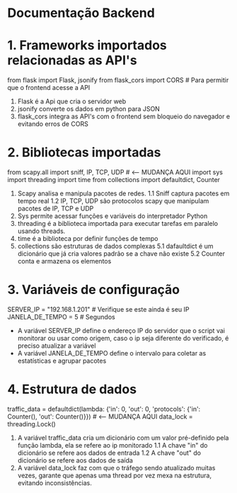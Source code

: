 # Documentação Backend

# 1. Frameworks importados relacionadas as API's

from flask import Flask, jsonify 
from flask_cors import CORS # Para permitir que o frontend acesse a API

1. Flask é a Api que cria o servidor web
2. jsonify converte os dados em python para JSON
3. flask_cors integra as API's com o frontend sem bloqueio do navegador e evitando erros de CORS

# 2. Bibliotecas importadas

from scapy.all import sniff, IP, TCP, UDP # <-- MUDANÇA AQUI
import sys
import threading
import time
from collections import defaultdict, Counter

1. Scapy analisa e manipula pacotes de redes.
   1.1 Sniff captura pacotes em tempo real
   1.2 IP, TCP, UDP são protocolos scapy que manipulam pacotes de IP, TCP e UDP
2. Sys permite acessar funções e variáveis do interpretador Python
3. threading é a biblioteca importada para executar tarefas em paralelo usando threads.
4. time é a biblioteca por definir funções de tempo
5. collections são estruturas de dados complexas
   5.1 dafaultdict é um dicionário que já cria valores padrão se a chave não existe
   5.2 Counter conta e armazena os elementos

# 3. Variáveis de configuração 
SERVER_IP = "192.168.1.201" # Verifique se este ainda é seu IP
JANELA_DE_TEMPO = 5 # Segundos

- A variável SERVER_IP define o endereço IP do servidor que o script vai monitorar ou usar como origem, caso o ip seja diferente do verificado, é preciso atualizar a variável
- A variável JANELA_DE_TEMPO define o intervalo para coletar as estatísticas e agrupar pacotes  

# 4. Estrutura de dados 

traffic_data = defaultdict(lambda: {'in': 0, 'out': 0, 'protocols': {'in': Counter(), 'out': Counter()}}) # <-- MUDANÇA AQUI
data_lock = threading.Lock()

1. A variável traffic_data cria um dicionário com um valor pré-definido pela função lambda, ela se refere ao ip monitorado
   1.1  A chave "in" do dicionário se refere aos dados de entrada
   1.2  A chave "out" do dicionário se refere aos dados de saída
2. A variável data_lock faz com que o tráfego sendo atualizado muitas vezes, garante que apenas uma thread por vez mexa na estrutura, evitando inconsistências.

#

